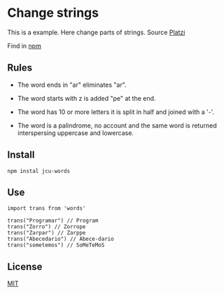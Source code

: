 # Change strings

This is a example. Here change parts of strings.
Source [Platzi](https://platzi.com)

Find in [npm](https://www.npmjs.com/package/jcu-words)

## Rules

- The word ends in "ar" eliminates "ar".

- The word starts with z is added "pe" at the end.

- The word has 10 or more letters it is split in half and joined with a '-'.

- The word is a palindrome, no account and the same word is returned interspersing uppercase and lowercase.


## Install

```
npm instal jcu-words
```

## Use

```
import trans from 'words'

trans("Programar") // Program
trans("Zorro") // Zorrope
trans("Zarpar") // Zarppe
trans("Abecedario") // Abece-dario
trans("sometemos") // SoMeTeMoS
```


## License

[MIT](https://opensource.org/licenses/MIT)
